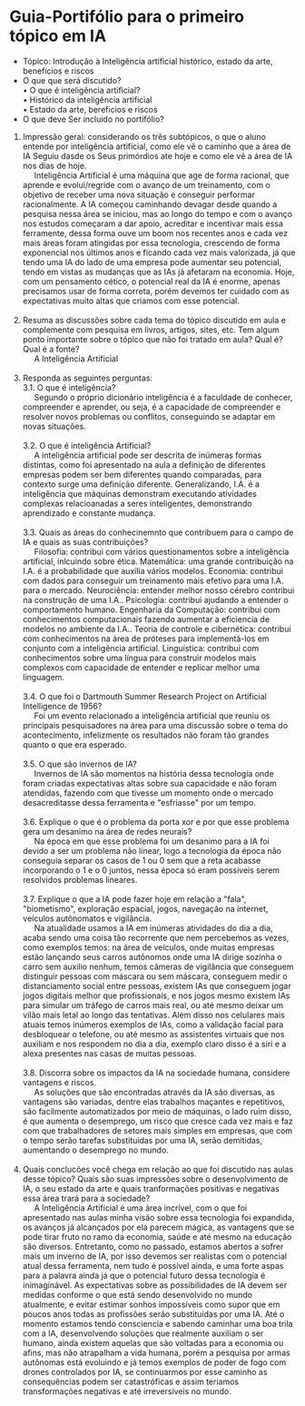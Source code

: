 # Guia-Portifólio para o primeiro tópico em IA
* Tópico: Introdução à Inteligência artificial
histórico, estado da arte, benefícios e riscos
* O que que será discutido?<br>
• O que é inteligência artificial?<br>
• Histórico da inteligência artificial<br>
• Estado da arte, bereficios e riscos<br>
* O que deve Ser incluido no portifólio?
1. Impressão geral: considerando os três subtópicos, o
que o aluno entende por inteligência artificial, como
ele vê o caminho que a área de IA Seguiu dasde os
Seus primórdios ate hoje e como ele vê a área de IA nos
dias de hoje.<br>
&nbsp;&nbsp;&nbsp;&nbsp;&nbsp;Inteligência Artificial é uma máquina que age de forma racional, que aprende e evolui/regride com o avanço de um treinamento, com o objetivo de receber uma nova situação e conseguir performar racionalmente. A IA começou caminhando devagar desde quando a pesquisa nessa área se iniciou, mas ao longo do tempo e com o avanço nos estudos começaram a dar apoio, acreditar e incentivar mais essa ferramente, dessa forma ouve um boom nos recentes anos e cada vez mais áreas foram atingidas por essa tecnologia, crescendo de forma exponencial nos últimos anos e ficando cada vez mais valorizada, já que tendo uma IA do lado de uma empresa pode aumentar seu potencial, tendo em vistas as mudanças que as IAs já afetaram na economia. Hoje, com um pensamento cético, o potencial real da IA é enorme, apenas precisamos usar de forma correta, porém devemos ter cuidado com as expectativas muito altas que criamos com esse potencial.<br><br>
2. Resuma as discussões sobre cada tema do tópico discutido em aula e complemente com pesquisa em livros, 
artigos, sites, etc. Tem algum ponto importante sobre o tópico que não foi tratado em aula? Qual é? Qual é a fonte?<br>
&nbsp;&nbsp;&nbsp;&nbsp;&nbsp;A Inteligência Artificial <br><br>
3. Responda as seguintes perguntas:<br>
  3.1. O que é inteligência?<br>
  &nbsp;&nbsp;&nbsp;&nbsp;&nbsp;Segundo o próprio dicionário inteligência é a faculdade de conhecer, compreender e aprender, ou seja, é a capacidade de compreender e resolver novos problemas ou conflitos, conseguindo se adaptar em novas situações.<br><br>
  3.2. O que é inteligência Artificial?<br>
  &nbsp;&nbsp;&nbsp;&nbsp;&nbsp;A inteligência artificial pode ser descrita de inúmeras formas distintas, como foi apresentado na aula a definição de diferentes empresas podem ser bem diferentes quando comparadas, para contexto surge uma definição diferente. Generalizando, I.A. é a inteligência que máquinas demonstram executando atividades complexas relacioanadas a seres inteligentes, demonstrando aprendizado e constante mudança.<br><br>
  3.3. Quais as áreas do conhecinemnto que contribuem para o campo de IA e quais as suas contribuições?<br>
  &nbsp;&nbsp;&nbsp;&nbsp;&nbsp;Filosofia: contribui com vários questionamentos sobre a inteligência artificial, inlcuindo sobre ética. Matemática: uma grande contribuição na I.A. é a probabilidade que auxilia vários modelos. Economia: contribui com dados para conseguir um treinamento mais efetivo para uma I.A. para o mercado. Neurociência: entender melhor nosso cérebro contribui na construção de uma I.A.. Psicologia: contribui ajudando a entender o comportamento humano. Engenharia da Computação: contribui com conhecimentos computacionais fazendo aumentar a eficiencia de modelos no ambiente da I.A.. Teoria de controle e cibernética: contribui com conhecimentos na área de próteses para implementá-los em conjunto com a inteligência artificial. Linguística: contribui com conhecimentos sobre uma língua para construir modelos mais complexos com capacidade de entender e replicar melhor uma linguagem.<br><br>
  3.4. O que foi o Dartmouth Summer Research Project on Artificial Intelligence de 1956?<br>
  &nbsp;&nbsp;&nbsp;&nbsp;&nbsp;Foi um evento relacionado a inteligência artificial que reuniu os principais pesquisadores na área para uma discussão sobre o tema do acontecimento, infelizmente os resultados não foram tão grandes quanto o que era esperado.<br><br>
  3.5. O que são invernos de IA?<br>
  &nbsp;&nbsp;&nbsp;&nbsp;&nbsp;Invernos de IA são momentos na história dessa tecnologia onde foram criadas expectativas altas sobre sua capacidade e não foram atendidas, fazendo com que tivesse um momento onde o mercado desacreditasse dessa ferramenta e "esfriasse" por um tempo.<br><br>
  3.6. Explique o que é o problema da porta xor e por que esse problema gera um desanimo na área de redes neurais?<br>
  &nbsp;&nbsp;&nbsp;&nbsp;&nbsp;Na época em que esse problema foi um desanimo para a IA foi devido a ser um problema não linear, logo a tecnologia da época não conseguia separar os casos de 1 ou 0 sem que a reta acabasse incorporando o 1 e o 0 juntos, nessa época só eram possíveis serem resolvidos problemas lineares.<br><br>
  3.7. Explique o que a IA pode fazer hoje em relação a "fala", "biometismo", exploração espacial, jogos, navegação na internet, veículos autônomatos e vigilância.<br>
  &nbsp;&nbsp;&nbsp;&nbsp;&nbsp;Na atualidade usamos a IA em inúmeras atividades do dia a dia, acaba sendo uma coisa tão recorrente que nem percebemos as vezes, como exemplos temos: na área de veículos, onde muitas empresas estão lançando seus carros autônomos onde uma IA dirige sozinha o carro sem auxilio nenhum, temos câmeras de vigilância que conseguem distinguir pessoas com máscara ou sem máscara, conseguem medir o distanciamento social entre pessoas, existem IAs que conseguem jogar jogos digitais melhor que profissionais, e nos jogos mesmo existem IAs para simular um tráfego de carros mais real, ou até mesmo deixar um vilão mais letal ao longo das tentativas. Além disso nos celulares mais atuais temos inúmeros exemplos de IAs, como a validação facial para desbloquear o telefone, ou até mesmo as assistentes virtuais que nos auxiliam e nos respondem no dia a dia, exemplo claro disso é a siri e a alexa presentes nas casas de muitas pessoas.  <br><br>
  3.8. Discorra sobre os impactos da IA na sociedade humana, considere vantagens e riscos.<br>
  &nbsp;&nbsp;&nbsp;&nbsp;&nbsp;As soluções que são encontradas através da IA são diversas, as vantagens são variadas, dentre elas trabalhos maçantes e repetitivos, são facilmente automatizados por meio de máquinas, o lado ruim disso, é que aumenta o desemprego, um risco que cresce cada vez mais e faz com que trabalhadores de setores mais simples em empresas, que com o tempo serão tarefas substituidas por uma IA, serão demitidas, aumentando o desemprego no mundo.<br><br>
4. Quais conclucões você chega em relação ao que foi discutido nas aulas desse tópico? Quais são suas impressões sobre o desenvolvimento de IA, o seu estado da arte 
e quais tranformações positivas e negativas essa área trará para a sociedade?<br>
&nbsp;&nbsp;&nbsp;&nbsp;&nbsp;A Inteligência Artificial é uma área incrível, com o que foi apresentado nas aulas minha visão sobre essa tecnologia foi expandida, os avanços já alcançados por ela parecem mágica, as vantagens que se pode tirar fruto no ramo da economia, saúde e até mesmo na educação são diversos. Entretanto, como no passado, estamos abertos a sofrer mais um inverno de IA, por isso devemos ser realistas com o potencial atual dessa ferramenta, nem tudo é possível ainda, e uma forte aspas para a palavra ainda já que o potencial futuro dessa tecnologia é inimaginável. As expectativas sobre as possibilidades de IA devem ser medidas conforme o que está sendo desenvolvido no mundo atualmente, e evitar estimar sonhos impossíveis como supor que em poucos anos todas as profissões serão substituidas por uma IA. Até o momento estamos tendo consciencia e sabendo caminhar uma boa trila com a IA, desenvolvendo soluções que realmente auxiliam o ser humano, ainda existem aquelas que são voltadas para a economia ou afins, mas não atrapalham a vida humana, porém a pesquisa por armas autônomas está evoluindo e já temos exemplos de poder de fogo com drones controlados por IA, se continuarmos por esse caminho as consequências podem ser catastróficas e assim teriamos transformações negativas e até irreversíveis no mundo.
